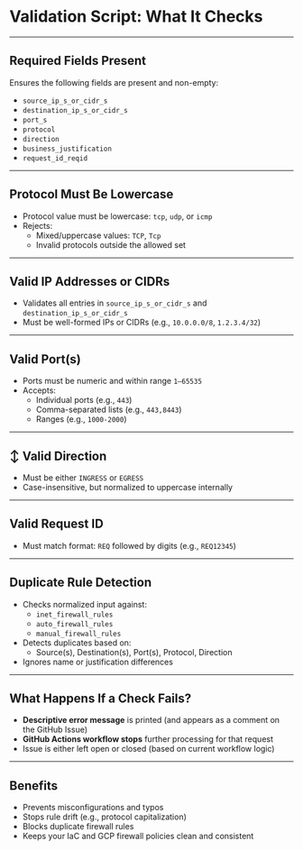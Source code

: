 
#  Validation Script: What It Checks

---

##  Required Fields Present
Ensures the following fields are present and non-empty:
- `source_ip_s_or_cidr_s`
- `destination_ip_s_or_cidr_s`
- `port_s`
- `protocol`
- `direction`
- `business_justification`
- `request_id_reqid`

---

##  Protocol Must Be Lowercase
- Protocol value must be lowercase: `tcp`, `udp`, or `icmp`
- Rejects:
  - Mixed/uppercase values: `TCP`, `Tcp`
  - Invalid protocols outside the allowed set

---

##  Valid IP Addresses or CIDRs
- Validates all entries in `source_ip_s_or_cidr_s` and `destination_ip_s_or_cidr_s`
- Must be well-formed IPs or CIDRs (e.g., `10.0.0.0/8`, `1.2.3.4/32`)

---

##  Valid Port(s)
- Ports must be numeric and within range `1–65535`
- Accepts:
  - Individual ports (e.g., `443`)
  - Comma-separated lists (e.g., `443,8443`)
  - Ranges (e.g., `1000-2000`)

---

## ↕ Valid Direction
- Must be either `INGRESS` or `EGRESS`
- Case-insensitive, but normalized to uppercase internally

---

##  Valid Request ID
- Must match format: `REQ` followed by digits (e.g., `REQ12345`)

---

##  Duplicate Rule Detection
- Checks normalized input against:
  - `inet_firewall_rules`
  - `auto_firewall_rules`
  - `manual_firewall_rules`
- Detects duplicates based on:
  - Source(s), Destination(s), Port(s), Protocol, Direction
- Ignores name or justification differences

---

##  What Happens If a Check Fails?
- **Descriptive error message** is printed (and appears as a comment on the GitHub Issue)
- **GitHub Actions workflow stops** further processing for that request
- Issue is either left open or closed (based on current workflow logic)

---

##  Benefits
- Prevents misconfigurations and typos
- Stops rule drift (e.g., protocol capitalization)
- Blocks duplicate firewall rules
- Keeps your IaC and GCP firewall policies clean and consistent


